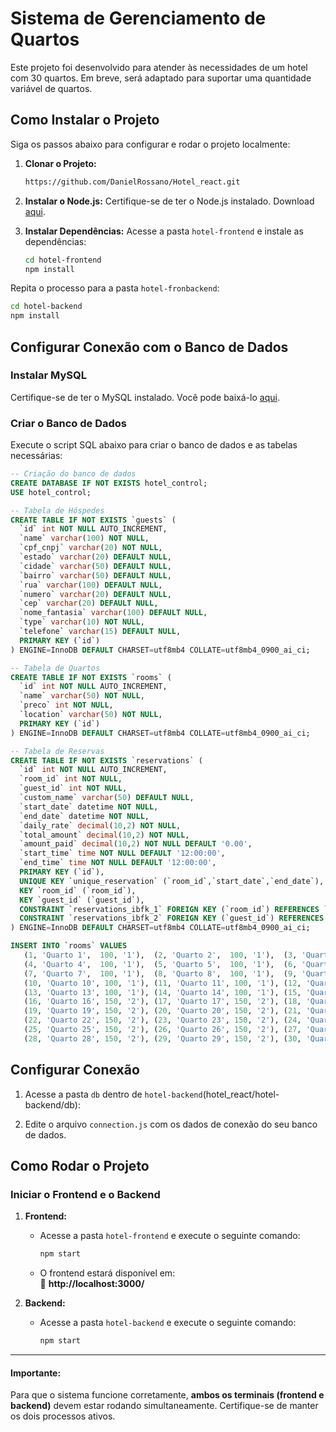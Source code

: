 # Sistema de Gerenciamento de Quartos

Este projeto foi desenvolvido para atender às necessidades de um hotel com 30 quartos. Em breve, será adaptado para suportar uma quantidade variável de quartos.

## Como Instalar o Projeto

Siga os passos abaixo para configurar e rodar o projeto localmente:

1. **Clonar o Projeto:**
   ```bash
   https://github.com/DanielRossano/Hotel_react.git
   
2. **Instalar o Node.js:**
   Certifique-se de ter o Node.js instalado. Download [aqui](https://nodejs.org/).

3. **Instalar Dependências:**
 Acesse a pasta `hotel-frontend` e instale as dependências:
   ```bash
   cd hotel-frontend
   npm install

Repita o processo para a pasta `hotel-fronbackend`:
   ```bash
   cd hotel-backend
   npm install
 ```
   
## Configurar Conexão com o Banco de Dados

### Instalar MySQL

Certifique-se de ter o MySQL instalado. Você pode baixá-lo [aqui](https://dev.mysql.com/downloads/installer/).

### Criar o Banco de Dados

Execute o script SQL abaixo para criar o banco de dados e as tabelas necessárias:
   ```sql
   -- Criação do banco de dados
   CREATE DATABASE IF NOT EXISTS hotel_control;
   USE hotel_control;

   -- Tabela de Hóspedes
   CREATE TABLE IF NOT EXISTS `guests` (
     `id` int NOT NULL AUTO_INCREMENT,
     `name` varchar(100) NOT NULL,
     `cpf_cnpj` varchar(20) NOT NULL,
     `estado` varchar(20) DEFAULT NULL,
     `cidade` varchar(50) DEFAULT NULL,
     `bairro` varchar(50) DEFAULT NULL,
     `rua` varchar(100) DEFAULT NULL,
     `numero` varchar(20) DEFAULT NULL,
     `cep` varchar(20) DEFAULT NULL,
     `nome_fantasia` varchar(100) DEFAULT NULL,
     `type` varchar(10) NOT NULL,
     `telefone` varchar(15) DEFAULT NULL,
     PRIMARY KEY (`id`)
   ) ENGINE=InnoDB DEFAULT CHARSET=utf8mb4 COLLATE=utf8mb4_0900_ai_ci;

   -- Tabela de Quartos
   CREATE TABLE IF NOT EXISTS `rooms` (
     `id` int NOT NULL AUTO_INCREMENT,
     `name` varchar(50) NOT NULL,
     `preco` int NOT NULL,
     `location` varchar(50) NOT NULL,
     PRIMARY KEY (`id`)
   ) ENGINE=InnoDB DEFAULT CHARSET=utf8mb4 COLLATE=utf8mb4_0900_ai_ci;

   -- Tabela de Reservas
   CREATE TABLE IF NOT EXISTS `reservations` (
     `id` int NOT NULL AUTO_INCREMENT,
     `room_id` int NOT NULL,
     `guest_id` int NOT NULL,
     `custom_name` varchar(50) DEFAULT NULL,
     `start_date` datetime NOT NULL,
     `end_date` datetime NOT NULL,
     `daily_rate` decimal(10,2) NOT NULL,
     `total_amount` decimal(10,2) NOT NULL,
     `amount_paid` decimal(10,2) NOT NULL DEFAULT '0.00',
     `start_time` time NOT NULL DEFAULT '12:00:00',
     `end_time` time NOT NULL DEFAULT '12:00:00',
     PRIMARY KEY (`id`),
     UNIQUE KEY `unique_reservation` (`room_id`,`start_date`,`end_date`),
     KEY `room_id` (`room_id`),
     KEY `guest_id` (`guest_id`),
     CONSTRAINT `reservations_ibfk_1` FOREIGN KEY (`room_id`) REFERENCES `rooms` (`id`),
     CONSTRAINT `reservations_ibfk_2` FOREIGN KEY (`guest_id`) REFERENCES `guests` (`id`)
   ) ENGINE=InnoDB DEFAULT CHARSET=utf8mb4 COLLATE=utf8mb4_0900_ai_ci;

   INSERT INTO `rooms` VALUES
      (1, 'Quarto 1',  100, '1'),  (2, 'Quarto 2',  100, '1'),  (3, 'Quarto 3',  100, '1'),
      (4, 'Quarto 4',  100, '1'),  (5, 'Quarto 5',  100, '1'),  (6, 'Quarto 6',  100, '1'),
      (7, 'Quarto 7',  100, '1'),  (8, 'Quarto 8',  100, '1'),  (9, 'Quarto 9',  100, '1'),
      (10, 'Quarto 10', 100, '1'), (11, 'Quarto 11', 100, '1'), (12, 'Quarto 12', 100, '1'),
      (13, 'Quarto 13', 100, '1'), (14, 'Quarto 14', 100, '1'), (15, 'Quarto 15', 100, '1'),
      (16, 'Quarto 16', 150, '2'), (17, 'Quarto 17', 150, '2'), (18, 'Quarto 18', 150, '2'),
      (19, 'Quarto 19', 150, '2'), (20, 'Quarto 20', 150, '2'), (21, 'Quarto 21', 150, '2'),
      (22, 'Quarto 22', 150, '2'), (23, 'Quarto 23', 150, '2'), (24, 'Quarto 24', 150, '2'),
      (25, 'Quarto 25', 150, '2'), (26, 'Quarto 26', 150, '2'), (27, 'Quarto 27', 150, '2'),
      (28, 'Quarto 28', 150, '2'), (29, 'Quarto 29', 150, '2'), (30, 'Quarto 30', 150, '2');
   ```

## Configurar Conexão

1. Acesse a pasta `db` dentro de `hotel-backend`(hotel_react/hotel-backend/db):


2. Edite o arquivo `connection.js` com os dados de conexão do seu banco de dados.

## Como Rodar o Projeto

### Iniciar o Frontend e o Backend

1. **Frontend:**
   - Acesse a pasta `hotel-frontend` e execute o seguinte comando:
     ```bash
     npm start
     ```
   - O frontend estará disponível em:  
     🔗 **http://localhost:3000/**

2. **Backend:**
   - Acesse a pasta `hotel-backend` e execute o seguinte comando:
     ```bash
     npm start
     ```
---

#### Importante:
Para que o sistema funcione corretamente, **ambos os terminais (frontend e backend)** devem estar rodando simultaneamente. Certifique-se de manter os dois processos ativos.


